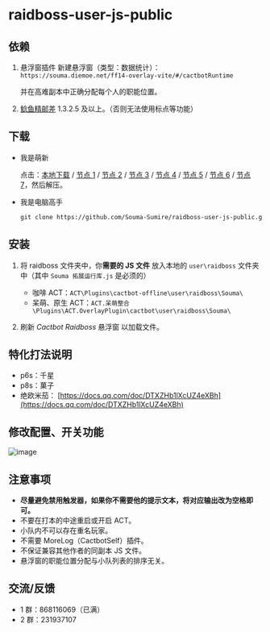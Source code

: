 # raidboss-user-js-public

## 依赖

1. 悬浮窗插件 新建悬浮窗（类型：数据统计）：`https://souma.diemoe.net/ff14-overlay-vite/#/cactbotRuntime`

   并在高难副本中正确分配每个人的职能位置。

1. [鲶鱼精邮差](https://github.com/Natsukage/PostNamazu/releases) 1.3.2.5 及以上。（否则无法使用标点等功能）

## 下载

- 我是萌新

  点击：[本地下载](https://github.com/Souma-Sumire/raidboss-user-js-public/archive/refs/heads/main.zip) /
  [节点 1](https://git.xfj0.cn/https://github.com/Souma-Sumire/raidboss-user-js-public/archive/refs/heads/main.zip) /
  [节点 2](https://js.xxooo.ml/https://github.com/Souma-Sumire/raidboss-user-js-public/archive/refs/heads/main.zip) /
  [节点 3](https://gh.con.sh/https://github.com/Souma-Sumire/raidboss-user-js-public/archive/refs/heads/main.zip) /
  [节点 4](https://ghps.cc/https://github.com/Souma-Sumire/raidboss-user-js-public/archive/refs/heads/main.zip) /
  [节点 5](https://archive.fastgit.org/Souma-Sumire/raidboss-user-js-public/archive/refs/heads/main.zip) /
  [节点 6](https://ghproxy.com/https://github.com/Souma-Sumire/raidboss-user-js-public/archive/refs/heads/main.zip) /
  [节点 7](https://kgithub.com/Souma-Sumire/raidboss-user-js-public/archive/refs/heads/main.zip)，然后解压。

- 我是电脑高手

  ```markdown
  git clone https://github.com/Souma-Sumire/raidboss-user-js-public.git
  ```

## 安装

1. 将 raidboss 文件夹中，你**需要的 JS 文件** 放入本地的 `user\raidboss` 文件夹中（其中 `Souma 拓展运行库.js` 是必须的）

   - 咖啡 ACT：`ACT\Plugins\cactbot-offline\user\raidboss\Souma\`
   - 呆萌、原生 ACT：`ACT.呆萌整合\Plugins\ACT.OverlayPlugin\cactbot\user\raidboss\Souma\`

1. 刷新 _Cactbot Raidboss_ 悬浮窗 以加载文件。

## 特化打法说明

- p6s：千星
- p8s：菓子
- 绝欧米茄： [https://docs.qq.com/doc/DTXZHb1lXcUZ4eXBh](https://docs.qq.com/doc/DTXZHb1lXcUZ4eXBh)

## 修改配置、开关功能

![image](https://user-images.githubusercontent.com/33572696/236646515-46844cf6-0179-4fae-a471-1a37f078b1da.png)

## 注意事项

- **尽量避免禁用触发器，如果你不需要他的提示文本，将对应输出改为空格即可。**
- 不要在打本的中途重启或开启 ACT。
- 小队内不可以存在重名玩家。
- 不需要 MoreLog（CactbotSelf）插件。
- 不保证兼容其他作者的同副本 JS 文件。
- 悬浮窗的职能位置分配与小队列表的排序无关。

## 交流/反馈

- 1 群：868116069（已满）
- 2 群：231937107
